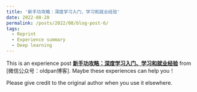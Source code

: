 ```yaml
---
title: '新手功攻略：深度学习入门、学习和就业经验'
date: 2022-08-20
permalink: /posts/2022/08/blog-post-6/
tags:
  - Reprint
  - Experience summary
  - Deep learning
---
```


This is an experience post [**新手功攻略：深度学习入门、学习和就业经验**](https://mp.weixin.qq.com/s/f7QSHE9_73OCxmD811_FTg) from [微信公众号：oldpan博客]. Maybe these experiences can help you！


Please give credit to the original author when you use it elsewhere.

